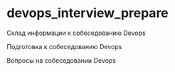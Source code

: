 # devops_interview_prepare
Склад информации к собеседованию Devops

Подготовка к собеседованию Devops

Вопросы на собеседовании Devops
